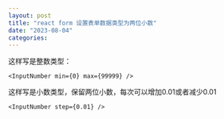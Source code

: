 ```yaml
---
layout: post
title: "react form 设置表单数据类型为两位小数"
date: "2023-08-04"
categories: 
---
```

<p>这样写是整数类型：</p>

<pre>
<code>&lt;InputNumber min={0} max={99999} /&gt;</code></pre>

<p>这样写是小数类型，保留两位小数，每次可以增加0.01或者减少0.01</p>

<pre>
<code>&lt;InputNumber step={0.01} /&gt;</code></pre>

